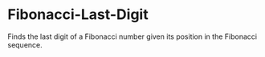 # Fibonacci-Last-Digit
Finds the last digit of a Fibonacci number given its position in the Fibonacci sequence.
